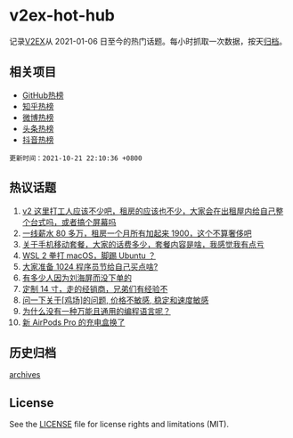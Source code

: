 # v2ex-hot-hub

 记录[V2EX](https://www.v2ex.com/)从 2021-01-06 日至今的热门话题。每小时抓取一次数据，按天[归档](archives)。
 
 ## 相关项目

- [GitHub热榜](https://github.com/lonnyzhang423/github-hot-hub)
- [知乎热榜](https://github.com/lonnyzhang423/zhihu-hot-hub)
- [微博热榜](https://github.com/lonnyzhang423/weibo-hot-hub)
- [头条热榜](https://github.com/lonnyzhang423/toutiao-hot-hub)
- [抖音热榜](https://github.com/lonnyzhang423/douyin-hot-hub)


 `更新时间：2021-10-21 22:10:36 +0800`

## 热议话题

1. [v2 这里打工人应该不少吧，租房的应该也不少，大家会在出租屋内给自己整个台式吗，或者搞个屏幕吗](https://www.v2ex.com/t/809392)
1. [一线薪水 80 多万，租房一个月所有加起来 1900，这个不算奢侈吧](https://www.v2ex.com/t/809471)
1. [关于手机移动套餐，大家的话费多少，套餐内容是啥，我感觉我有点亏](https://www.v2ex.com/t/809441)
1. [WSL 2 拳打 macOS，脚踢 Ubuntu ？](https://www.v2ex.com/t/809474)
1. [大家准备 1024 程序员节给自己买点啥?](https://www.v2ex.com/t/809476)
1. [有多少人因为刘海屏而没下单的](https://www.v2ex.com/t/809484)
1. [定制 14 寸，走的经销商，兄弟们有经验不](https://www.v2ex.com/t/809397)
1. [问一下关于[鸡场]的问题, 价格不敏感, 稳定和速度敏感](https://www.v2ex.com/t/809349)
1. [为什么没有一种万能且通用的编程语言呢？](https://www.v2ex.com/t/809557)
1. [新 AirPods Pro 的充电盒换了](https://www.v2ex.com/t/809422)

## 历史归档

[archives](archives)

## License

See the [LICENSE](LICENSE) file for license rights and limitations (MIT).
